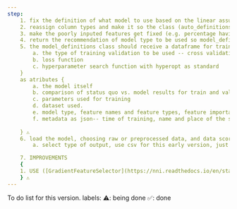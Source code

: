 ```yaml
---
step: 
    1. fix the definition of what model to use based on the linear assumptions. ⚠️
    2. reassign column types and make it so the class (auto_definitions/ModelDataProfiler) makes the type assignments by itself -- no passing it as input. ⚠️
    3. make the poorly inputed features get fixed (e.g. percentage having the % within the feature values) ⚠️
    4. return the recommendation of model type to be used so model_definitions can use it to train a set of candidates. ⚠️
    5. the model_definitions class should receive a dataframe for training. as a parameters {
        a. the type of training validation to be used -- cross validation, etc.
        b. loss function
        c. hyperparameter search function with hyperopt as standard
    }
    as atributes {
        a. the model itself
        b. comparison of status quo vs. model results for train and validation sets.
        c. parameters used for training
        d. dataset used.
        e. model type, feature names and feature types, feature importance.
        f. metadata as json-- time of training, name and place of the source file used for training, number of observations for training, validation, date of training.
    
    } ⚠️
    6. load the model, choosing raw or preprocessed data, and data scorer.
        a. select type of output, use csv for this early version, just as a means to uploading to kaggle. ⚠️

    7. IMPROVEMENTS
    {
    1. USE ([GradientFeatureSelector](https://nni.readthedocs.io/en/stable/feature_engineering/gradient_feature_selector.html)) for feature selection instead of whatever we are doing currently. seems very promissing
    } ⚠️
---
```

To do list for this version.
labels: 
    ⚠️: being done
    ✅: done